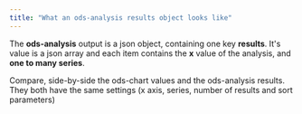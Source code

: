```yaml
---
title: "What an ods-analysis results object looks like"
---
```



The **ods-analysis** output is a json object, containing one key **results**.
It's value is a json array and each item contains the **x** value of the analysis, and **one to many series**.

Compare, side-by-side the ods-chart values and the ods-analysis results. They both have the same settings (x axis, series, number of results and sort parameters)
